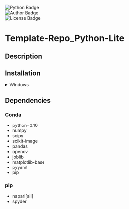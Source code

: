 ![Python Badge](https://img.shields.io/badge/Python-3.10-blue?logo=python&logoColor=rgb(149%2C157%2C165)&labelColor=rgb(50%2C60%2C65))  
![Author Badge](https://img.shields.io/badge/Author-Benoit_Dehapiot-blue?labelColor=rgb(50%2C60%2C65)&color=rgb(149%2C157%2C165))  
![License Badge](https://img.shields.io/badge/Licence-GNU_General_Public_License_v3.0-blue?labelColor=rgb(50%2C60%2C65)&color=rgb(149%2C157%2C165))  


# Template-Repo_Python-Lite
## Description

## Installation
<details> <summary>Windows</summary>  
<br>This is a step by step guide to install Python and Spyder using the Mamba/Conda
environment manager.  

Spyder is an Integrated Development Interface (IDE) to interact with Python codes.

While all steps are required to complete installation, only steps 5, 8 and 9 will be later necessary to start Spyder in the good environment. 

### Download GitHub repository:  

1) Download GitHub repository
([link](https://github.com/BDehapiot/ETH-ScopeM_CZITools/archive/refs/heads/main.zip)) 

2) Unzip folder to a known location (e.g. `C:\Users\YourUsername\Desktop`)

### Install Mambaforge:  

3) Download Mambaforge installer for Windows
([link](https://github.com/conda-forge/miniforge/releases/latest/download/Miniforge3-Windows-x86_64.exe))  

4) Run the downloaded `.exe` file and select the following options:    
    - create start menu shortcuts  
    - add Miniforge3 to PATH environment variable  

### Setup Mamba/Conda environment: 

5) Run `Miniforge Prompt` from start menu shortcuts (see `Miniforge3` folder)  
<br>The prompt should look like this:  
    ```bash
    (base) C:\Users\YourUsername>
    ```
    `(base)` at the beginning of the prompt means that you are in your base environment

6) Move to the downloaded GitHub repository using the `cd` command: 
    ```bash
    cd Desktop/Template-Repo_Python-Lite-main
    ```
    The prompt should change to reflect your current location:
    ```bash
    (base) C:\Users\YourUsername\Desktop\Template-Repo_Python-Lite-main>
    ```

7) Create a new Mamba/Conda environment (takes a few minutes): 
    ```bash
    mamba env create -f environment.yml
    ```

8) Activate the newly created environment:
    ```bash
    mamba activate Python-Lite
    ```

    The prompt should now start with `(Python-Lite)`
    ```bash
    (Python-Lite) C:\Users\YourUsername\Desktop\Template-Repo_Python-Lite-main>
    ```

### Start and setup Spyder IDE: 

9) Start Spyder using the following command:
    ```bash
    spyder
    ```

10) Create a new Spyder project
    - Click the `Projects` > `New Project...`
    - Choose `Existing directory`
    - Select the GitHub repository using the folder icon
    - Click the `Create` button  

    You can re-open your project later using `Projects` > `Recent Projects...`
</details>  

## Dependencies
### Conda
- python=3.10
- numpy
- scipy
- scikit-image
- pandas
- opencv
- joblib
- matplotlib-base
- pyyaml
- pip

### pip
- napari[all]
- spyder
